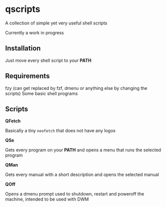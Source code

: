 # qscripts
A collection of simple yet very useful shell scripts

Currently a work in progress

Installation
---

Just move every shell script to your **PATH**

Requirements
---
fzy (can get replaced by fzf, dmenu or anything else by changing the scripts)
Some basic shell programs

Scripts
---

**QFetch**

Basically a tiny ``neofetch`` that does not have any logos

**QSe**

Gets every program on your **PATH** and opens a menu that runs the selected program

**QMan**

Gets every manual with a short description and opens the selected manual

**QOff**

Opens a dmenu prompt used to shutdown, restart and poweroff the machine, intended to be used with DWM
